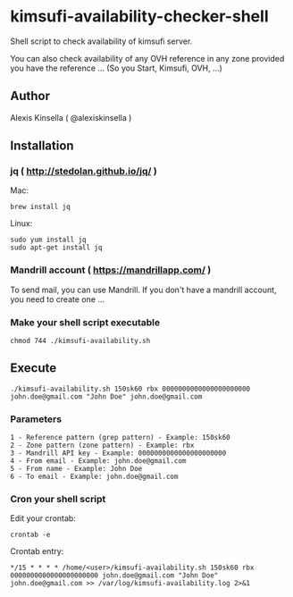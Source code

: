 # kimsufi-availability-checker-shell

Shell script to check availability of kimsufi server.

You can also check availability of any OVH reference in any zone provided you have the reference ... (So you Start, Kimsufi, OVH, ...)


## Author

Alexis Kinsella ( @alexiskinsella )


## Installation

### jq ( http://stedolan.github.io/jq/ )

Mac: 

	brew install jq

Linux:

	sudo yum install jq
	sudo apt-get install jq


### Mandrill account ( https://mandrillapp.com/ )

To send mail, you can use Mandrill. If you don't have a mandrill account, you need to create one ...


### Make your shell script executable

	chmod 744 ./kimsufi-availability.sh


## Execute

	./kimsufi-availability.sh 150sk60 rbx 0000000000000000000000 john.doe@gmail.com "John Doe" john.doe@gmail.com


### Parameters

    1 - Reference pattern (grep pattern) - Example: 150sk60
	2 - Zone pattern (zone pattern) - Example: rbx
	3 - Mandrill API key - Example: 0000000000000000000000
	4 - From email - Example: john.doe@gmail.com
	5 - From name - Example: John Doe
	6 - To email - Example: john.doe@gmail.com

### Cron your shell script

Edit your crontab:

	crontab -e

Crontab entry:

	*/15 * * * * /home/<user>/kimsufi-availability.sh 150sk60 rbx 0000000000000000000000 john.doe@gmail.com "John Doe" john.doe@gmail.com >> /var/log/kimsufi-availability.log 2>&1